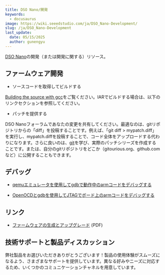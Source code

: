 ```yaml
---
title: DSO Nano/開発
keywords:
  - docusaurus
image: https://wiki.seeedstudio.com/ja/DSO_Nano-Development/
slug: /ja/DSO_Nano-Development
last_update:
  date: 05/15/2025
  author: gunengyu
---
```



[DSO Nano](/ja/DSO_Nano "DSO Nano")の開発（または開発に関する）リソース。

## ファームウェア開発

* ソースコードを取得してビルドする

[Building the source with gcc](/ja/DSO_Nano-gcc "DSO Nano/gcc")をご覧ください。IARでビルドする場合は、以下のリンクセクションを参照してください。

* パッチを提供する

DSO Nanoフォーラムであなたの変更を共有してください。最適なのは、gitリポジトリからの「diff」を投稿することです。例えば、「git diff &gt; mypatch.diff」を実行し、mypatch.diffを投稿することで、コード全体をアップロードする代わりになります。さらに良いのは、[git](http://git-scm.com/)を学び、実際のパッチシリーズを作成することです。または、自分のgitリポジトリをどこか（gitourious.org、github.comなど）に公開することもできます。

## デバッグ

* [qemuエミュレータを使用してgdbで動作中のarmコードをデバッグする](/ja/DSO_Nano-Qemu_gdb "DSO Nano/Qemu gdb")

* [OpenOCDとgdbを使用してJTAGでボード上のarmコードをデバッグする](/ja/DSO_Nano-OpenOCD_gdb "DSO Nano/OpenOCD gdb")

## リンク

* [ファームウェアの生成とアップグレード](http://dsonano.googlecode.com/files/DSO%20nano%20firmware%20generation%20and%20upgrade.pdf) (PDF)

## 技術サポートと製品ディスカッション

弊社製品をお選びいただきありがとうございます！製品の使用体験がスムーズになるよう、さまざまなサポートを提供しています。異なる好みやニーズに対応するため、いくつかのコミュニケーションチャネルを用意しています。

<div class="button_tech_support_container">
<a href="https://forum.seeedstudio.com/" class="button_forum"></a> 
<a href="https://www.seeedstudio.com/contacts" class="button_email"></a>
</div>

<div class="button_tech_support_container">
<a href="https://discord.gg/eWkprNDMU7" class="button_discord"></a> 
<a href="https://github.com/Seeed-Studio/wiki-documents/discussions/69" class="button_discussion"></a>
</div>